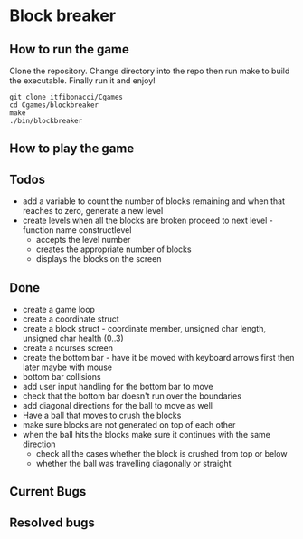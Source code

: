 # Block breaker

## How to run the game
Clone the repository. Change directory into the repo then run make to build the executable. Finally run it and enjoy!
```
git clone itfibonacci/Cgames
cd Cgames/blockbreaker
make
./bin/blockbreaker
```

## How to play the game

## Todos
- add a variable to count the number of blocks remaining and when that reaches to zero, generate a new level
- create levels when all the blocks are broken proceed to next level - function name constructlevel
	- accepts the level number
	- creates the appropriate number of blocks
	- displays the blocks on the screen

## Done
- create a game loop
- create a coordinate struct
- create a block struct - coordinate member, unsigned char length, unsigned char health (0..3)
- create a ncurses screen
- create the bottom bar - have it be moved with keyboard arrows first then later maybe with mouse
- bottom bar collisions
- add user input handling for the bottom bar to move
- check that the bottom bar doesn't run over the boundaries
- add diagonal directions for the ball to move as well
- Have a ball that moves to crush the blocks
- make sure blocks are not generated on top of each other
- when the ball hits the blocks make sure it continues with the same direction
	- check all the cases whether the block is crushed from top or below
	- whether the ball was travelling diagonally or straight

## Current Bugs

## Resolved bugs

